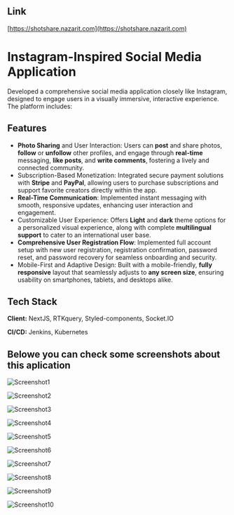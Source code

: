
## Link

[https://shotshare.nazarit.com](https://shotshare.nazarit.com)


# Instagram-Inspired Social Media Application

Developed a comprehensive social media application closely like Instagram, designed to engage users in a visually immersive, interactive experience. The platform includes:

## Features

- **Photo Sharing** and User Interaction: Users can **post** and share photos, **follow** or **unfollow** other profiles, and engage through **real-time** messaging, **like posts**, and **write comments**, fostering a lively and connected community.
- Subscription-Based Monetization: Integrated secure payment solutions with **Stripe** and **PayPal**, allowing users to purchase subscriptions and support favorite creators directly within the app.
- **Real-Time Communication**: Implemented instant messaging with smooth, responsive updates, enhancing user interaction and engagement.
- Customizable User Experience: Offers **Light** and **dark** theme options for a personalized visual experience, along with complete **multilingual support** to cater to an international user base.
-  **Comprehensive User Registration Flow**: Implemented full account setup with new user registration, registration confirmation, password reset, and password recovery for seamless onboarding and security.
- Mobile-First and Adaptive Design: Built with a mobile-friendly, **fully responsive** layout that seamlessly adjusts to **any screen size**, ensuring usability on smartphones, tablets, and desktops alike.
## Tech Stack

**Client:** NextJS, RTKquery, Styled-components, Socket.IO


**CI/CD:** Jenkins, Kubernetes


## Belowe you can check some screenshots about this aplication


![Screenshot1](https://github.com/nazarPryt/inctagram/raw/main/public/readme/Screenshot1.webp)

![Screenshot2](https://github.com/nazarPryt/inctagram/raw/main/public/readme/Screenshot2.webp)

![Screenshot3](https://github.com/nazarPryt/inctagram/raw/main/public/readme/Screenshot3.webp)

![Screenshot4](https://github.com/nazarPryt/inctagram/raw/main/public/readme/Screenshot4.webp)

![Screenshot5](https://github.com/nazarPryt/inctagram/raw/main/public/readme/Screenshot5.webp)

![Screenshot6](https://github.com/nazarPryt/inctagram/raw/main/public/readme/Screenshot6.webp)

![Screenshot7](https://github.com/nazarPryt/inctagram/raw/main/public/readme/Screenshot7.webp)

![Screenshot8](https://github.com/nazarPryt/inctagram/raw/main/public/readme/Screenshot8.webp)

![Screenshot9](https://github.com/nazarPryt/inctagram/raw/main/public/readme/Screenshot9.webp)

![Screenshot10](https://github.com/nazarPryt/inctagram/raw/main/public/readme/Screenshot10.webp)